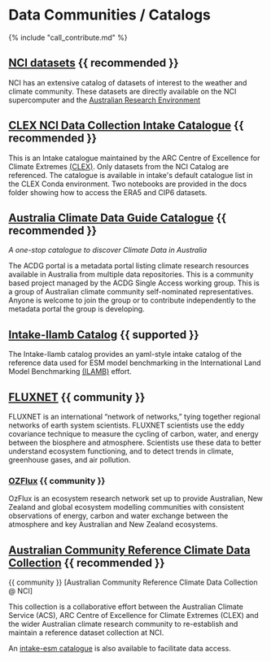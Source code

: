 # Data Communities / Catalogs

{% include "call_contribute.md" %}

## [NCI datasets][NCI-geonetwork] {{ recommended }}

NCI has an extensive catalog of datasets of interest to the weather and climate community. These datasets are directly available on the NCI supercomputer and the [Australian Research Environment][ARE-opus]

## [CLEX NCI Data Collection Intake Catalogue][Intake-CLEX] {{ recommended }}

This is an Intake catalogue maintained by the ARC Centre of Excellence for Climate Extremes [(CLEX)][CLEX-web].
Only datasets from the NCI Catalog are referenced.
The catalogue is available in intake's default catalogue list in the CLEX Conda environment.
Two notebooks are provided in the docs folder showing how to access the ERA5 and CIP6 datasets.

## [Australia Climate Data Guide Catalogue][ACDG-Catalog] {{ recommended }}

*A one-stop catalogue to discover Climate Data in Australia*

The ACDG portal is a metadata portal listing climate research resources available in Australia from multiple data repositories.
This is a community based project managed by the ACDG Single Access working group. This is a group of Australian climate community self-nominated representatives. Anyone is welcome to join the group or to contribute independently to the metadata portal the group is developing.

## [Intake-Ilamb Catalog][Intake-Ilamb] {{ supported }}

The Intake-Ilamb catalog provides an yaml-style intake catalog of the reference data used for ESM model benchmarking in the International Land Model Benchmarking [(ILAMB)][ILAMB-web] effort.

## [FLUXNET][FLUXNET-web] {{ community }}

FLUXNET is an international “network of networks,” tying together regional networks of earth system scientists. FLUXNET scientists use the eddy covariance technique to measure the cycling of carbon, water, and energy between the biosphere and atmosphere. Scientists use these data to better understand ecosystem functioning, and to detect trends in climate, greenhouse gases, and air pollution.

### [OZFlux][OZFlux-web] {{ community }}

OzFlux is an ecosystem research network set up to provide Australian, New Zealand and global ecosystem modelling communities with consistent observations of energy, carbon and water exchange between the atmosphere and key Australian and New Zealand ecosystems.

## [Australian Community Reference Climate Data Collection][AusRefClimData] {{ recommended }}

{{ community }} [Australian Community Reference Climate Data Collection @ NCI]

This collection is a collaborative effort between the Australian Climate Service (ACS), ARC Centre of Excellence for Climate Extremes (CLEX) and the wider Australian climate research community to re-establish and maintain a reference dataset collection at NCI.

An [intake-esm catalogue](https://github.com/aus-ref-clim-data-nci/acs-replica-intake) is also available to facilitate data access.


[NCI-geonetwork]:https://geonetwork.nci.org.au/geonetwork/srv/eng/catalog.search#/home
[ARE-opus]: https://opus.nci.org.au/display/Help/ARE+User+Guide
[OZFlux-web]: https://www.ozflux.org.au
[FLUXNET-web]: https://fluxnet.org/
[CLEX-web]: https://climateextremes.org.au/
[Intake-CLEX]: https://github.com/coecms/nci-intake-catalogue
[ILAMB-web]: https://www.ilamb.org/
[Intake-Ilamb]: https://github.com/nocollier/intake-ilamb
[ACDG-Catalog]:  https://oneclimate.dmponline.cloud.edu.au/
[AusRefClimData]: https://aus-ref-clim-data-nci.github.io/aus-ref-clim-data-nci/intro.html

